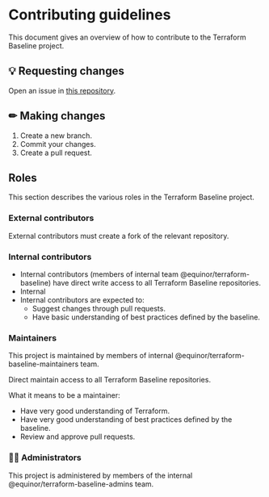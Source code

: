 # Contributing guidelines

This document gives an overview of how to contribute to the Terraform Baseline project.

## 💡 Requesting changes

Open an issue in [this repository](https://github.com/equinor/terraform-baseline/issues/new/choose).

## ✏ Making changes

1. Create a new branch.
1. Commit your changes.
1. Create a pull request.

## Roles

This section describes the various roles in the Terraform Baseline project.

### External contributors

External contributors must create a fork of the relevant repository.

### Internal contributors

- Internal contributors (members of internal team @equinor/terraform-baseline) have direct write access to all Terraform Baseline repositories.
- Internal
- Internal contributors are expected to:
  - Suggest changes through pull requests.
  - Have basic understanding of best practices defined by the baseline.

### Maintainers

This project is maintained by members of internal @equinor/terraform-baseline-maintainers team.

Direct maintain access to all Terraform Baseline repositories.

What it means to be a maintainer:

- Have very good understanding of Terraform.
- Have very good understanding of best practices defined by the baseline.
- Review and approve pull requests.

### 👩‍✈️ Administrators

This project is administered by members of the internal @equinor/terraform-baseline-admins team.
